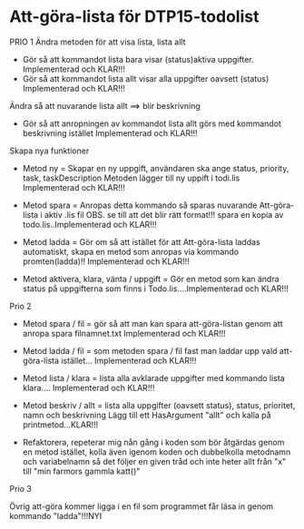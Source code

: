 # Att-göra-lista för DTP15-todolist

PRIO 1 
Ändra metoden för att visa lista, lista allt
- Gör så att kommandot lista bara visar (status)aktiva uppgifter. Implementerad och KLAR!!!
- Gör så  att kommandot lista allt visar alla uppgifter oavsett (status) Implementerad och KLAR!!!

Ändra så att nuvarande lista allt ==> blir beskrivning
- Gör så att anropningen av kommandot lista allt görs med kommandot beskrivning istället 
Implementerad och KLAR!!!

Skapa nya funktioner

- Metod ny = Skapar en ny uppgift, användaren ska ange status, priority, task, taskDescription 
Metoden lägger till ny uppift i todi.lis Implementerad och KLAR!!!

- Metod spara = Anropas detta kommando så sparas nuvarande Att-göra-lista i aktiv .lis fil
OBS. se till att det blir rätt format!!! spara en kopia av todo.lis..Implementerad och KLAR!!!

- Metod ladda = Gör om så att istället för att Att-göra-lista laddas automatiskt, skapa en 
metod som anropas via kommando promten(ladda)!! Implementerad och KLAR!!!

- Metod aktivera, klara, vänta / uppgift =  Gör en metod som kan ändra status på uppgifterna som finns 
i Todo.lis....Implementerad och KLAR!!!

Prio 2

- Metod spara / fil = gör så att man kan spara att-göra-listan genom att anropa spara filnamnet.txt
Implementerad och KLAR!!!

- Metod ladda / fil = som metoden spara / fil fast man laddar upp vald att-göra-lista istället...
Implementerad och KLAR!!!

- Metod lista / klara = lista alla avklarade uppgifter med kommando lista klara....
Implementerad och KLAR!!!

- Metod beskriv / allt = lista alla uppgifter (oavsett status), status, prioritet, namn och beskrivning
Lägg till ett HasArgument "allt" och kalla på printmetod...KLAR!!!

- Refaktorera, repeterar mig nån gång i koden som bör åtgärdas genom en metod istället, kolla även 
igenom koden och dubbelkolla metodnamn och variabelnamn så det följer en given tråd och inte
heter allt från "x" till "min farmors gammla katt()"


Prio 3

Övrig att-göra kommer ligga i en fil som programmet får läsa in genom kommando "ladda"!!!NYI 
